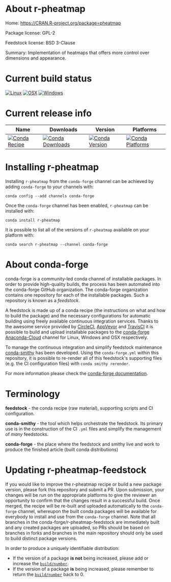 About r-pheatmap
================

Home: https://CRAN.R-project.org/package=pheatmap

Package license: GPL-2

Feedstock license: BSD 3-Clause

Summary: Implementation of heatmaps that offers more control over dimensions and appearance.



Current build status
====================

[![Linux](https://img.shields.io/circleci/project/github/conda-forge/r-pheatmap-feedstock/master.svg?label=Linux)](https://circleci.com/gh/conda-forge/r-pheatmap-feedstock)
[![OSX](https://img.shields.io/travis/conda-forge/r-pheatmap-feedstock/master.svg?label=macOS)](https://travis-ci.org/conda-forge/r-pheatmap-feedstock)
[![Windows](https://img.shields.io/appveyor/ci/conda-forge/r-pheatmap-feedstock/master.svg?label=Windows)](https://ci.appveyor.com/project/conda-forge/r-pheatmap-feedstock/branch/master)

Current release info
====================

| Name | Downloads | Version | Platforms |
| --- | --- | --- | --- |
| [![Conda Recipe](https://img.shields.io/badge/recipe-r--pheatmap-green.svg)](https://anaconda.org/conda-forge/r-pheatmap) | [![Conda Downloads](https://img.shields.io/conda/dn/conda-forge/r-pheatmap.svg)](https://anaconda.org/conda-forge/r-pheatmap) | [![Conda Version](https://img.shields.io/conda/vn/conda-forge/r-pheatmap.svg)](https://anaconda.org/conda-forge/r-pheatmap) | [![Conda Platforms](https://img.shields.io/conda/pn/conda-forge/r-pheatmap.svg)](https://anaconda.org/conda-forge/r-pheatmap) |

Installing r-pheatmap
=====================

Installing `r-pheatmap` from the `conda-forge` channel can be achieved by adding `conda-forge` to your channels with:

```
conda config --add channels conda-forge
```

Once the `conda-forge` channel has been enabled, `r-pheatmap` can be installed with:

```
conda install r-pheatmap
```

It is possible to list all of the versions of `r-pheatmap` available on your platform with:

```
conda search r-pheatmap --channel conda-forge
```


About conda-forge
=================

conda-forge is a community-led conda channel of installable packages.
In order to provide high-quality builds, the process has been automated into the
conda-forge GitHub organization. The conda-forge organization contains one repository
for each of the installable packages. Such a repository is known as a *feedstock*.

A feedstock is made up of a conda recipe (the instructions on what and how to build
the package) and the necessary configurations for automatic building using freely
available continuous integration services. Thanks to the awesome service provided by
[CircleCI](https://circleci.com/), [AppVeyor](http://www.appveyor.com/)
and [TravisCI](https://travis-ci.org/) it is possible to build and upload installable
packages to the [conda-forge](https://anaconda.org/conda-forge)
[Anaconda-Cloud](http://docs.anaconda.org/) channel for Linux, Windows and OSX respectively.

To manage the continuous integration and simplify feedstock maintenance
[conda-smithy](http://github.com/conda-forge/conda-smithy) has been developed.
Using the ``conda-forge.yml`` within this repository, it is possible to re-render all of
this feedstock's supporting files (e.g. the CI configuration files) with ``conda smithy rerender``.

For more information please check the [conda-forge documentation](https://conda-forge.org/docs/).

Terminology
===========

**feedstock** - the conda recipe (raw material), supporting scripts and CI configuration.

**conda-smithy** - the tool which helps orchestrate the feedstock.
                   Its primary use is in the construction of the CI ``.yml`` files
                   and simplify the management of *many* feedstocks.

**conda-forge** - the place where the feedstock and smithy live and work to
                  produce the finished article (built conda distributions)


Updating r-pheatmap-feedstock
=============================

If you would like to improve the r-pheatmap recipe or build a new
package version, please fork this repository and submit a PR. Upon submission,
your changes will be run on the appropriate platforms to give the reviewer an
opportunity to confirm that the changes result in a successful build. Once
merged, the recipe will be re-built and uploaded automatically to the
`conda-forge` channel, whereupon the built conda packages will be available for
everybody to install and use from the `conda-forge` channel.
Note that all branches in the conda-forge/r-pheatmap-feedstock are
immediately built and any created packages are uploaded, so PRs should be based
on branches in forks and branches in the main repository should only be used to
build distinct package versions.

In order to produce a uniquely identifiable distribution:
 * If the version of a package **is not** being increased, please add or increase
   the [``build/number``](http://conda.pydata.org/docs/building/meta-yaml.html#build-number-and-string).
 * If the version of a package **is** being increased, please remember to return
   the [``build/number``](http://conda.pydata.org/docs/building/meta-yaml.html#build-number-and-string)
   back to 0.